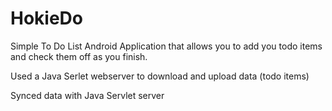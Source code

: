 HokieDo
=======

Simple To Do List Android Application that allows you to add you todo items and check them off as you finish.

Used a Java Serlet webserver to download and upload data (todo items)

Synced data with Java Servlet server
